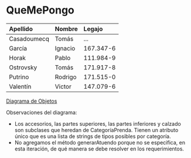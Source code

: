 # QueMePongo

|Apellido|Nombre|Legajo|
|:---|:---|:---|
|Casadoumecq|Tomás|...|
|García|Ignacio|167.347-6|
|Horak|Pablo|111.984-9|
|Ostrovsky|Tomás|171.917-8|
|Putrino|Rodrigo|171.515-0|
|Valentín|Victor|147.079-6|

[Diagrama de Objetos](./DDS-QMP-1eraIteracion.pdf)

Observaciones del diagrama:

- Los accesorios, las partes superiores, las partes inferiores y calzado son subclases que heredan de CategoríaPrenda. Tienen un atributo único que es una lista de strings de tipos posibles por categoría.
- No agregamos el método generarAtuendo porque no se especifica, en esta iteración, de qué manera se debe resolver en los requerimientos.